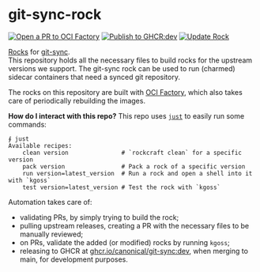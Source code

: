 # git-sync-rock

[![Open a PR to OCI Factory](https://github.com/canonical/git-sync-rock/actions/workflows/rock-release-oci-factory.yaml/badge.svg)](https://github.com/canonical/git-sync-rock/actions/workflows/rock-release-oci-factory.yaml)
[![Publish to GHCR:dev](https://github.com/canonical/git-sync-rock/actions/workflows/rock-release-dev.yaml/badge.svg)](https://github.com/canonical/git-sync-rock/actions/workflows/rock-release-dev.yaml)
[![Update Rock](https://github.com/canonical/git-sync-rock/actions/workflows/rock-update.yaml/badge.svg)](https://github.com/canonical/git-sync-rock/actions/workflows/rock-update.yaml)

[Rocks](https://canonical-rockcraft.readthedocs-hosted.com/en/latest/) for [git-sync](https://github.com/kubernetes/git-sync).  
This repository holds all the necessary files to build rocks for the upstream versions we support. The git-sync rock can 
be used to run (charmed) sidecar containers that need a synced git repository.

The rocks on this repository are built with [OCI Factory](https://github.com/canonical/oci-factory/), which also takes care of periodically rebuilding the images.

**How do I interact with this repo?** This repo uses [`just`](https://github.com/casey/just) to easily run some commands:
```
∮ just
Available recipes:
    clean version               # `rockcraft clean` for a specific version
    pack version                # Pack a rock of a specific version
    run version=latest_version  # Run a rock and open a shell into it with `kgoss`
    test version=latest_version # Test the rock with `kgoss`
```

Automation takes care of:
* validating PRs, by simply trying to build the rock;
* pulling upstream releases, creating a PR with the necessary files to be manually reviewed;
* on PRs, validate the added (or modified) rocks by running `kgoss`;
* releasing to GHCR at [ghcr.io/canonical/git-sync:dev](https://ghcr.io/canonical/git-sync:dev), when merging to main, for development purposes.

